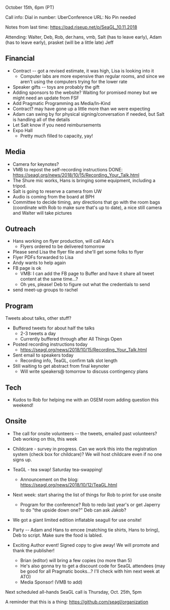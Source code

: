October 15th, 6pm (PT)

Call info:
 Dial in number: 
 UberConference URL: 
 No Pin needed

Notes from last time: https://pad.riseup.net/p/SeaGL_10.11.2018

Attending: Walter, Deb, Rob, der.hans, vmb, Salt (has to leave early), Adam (has to leave early), prasket (will be a little late) Jeff


## Financial

* Contract -- got a revised estimate, it was high, Lisa is looking into it 
    * Computer labs are more expensive than regular rooms, and since we aren't using the computers trying for the lower rate
* Speaker gifts -- toys are probably the gift
* Adding sponsors to the website? Waiting for promised money but we might need an update from FSF 
* Add Pragmatic Programming as Media/In-Kind
* Contract? may have gone up a little more than we were expecting
* Adam can swing by for physical signing/conversation if needed, but Salt is handling all of the details
* Let Salt know if you need reimbursements
* Expo Hall
    * Pretty much filled to capacity, yay!


## Media

* Camera for keynotes? 
* VMB to repost the self-recording instructions DONE: https://seagl.org/news/2018/10/15/Recording_Your_Talk.html
* The Shure mic works, Hans is bringing some equipment, including a tripod. 
* Salt is going to reserve a camera from UW 
* Audio is coming from the board at BPH 
* Committee to decide timing, any directions that go with the room bags (coordinate with Rob to make sure that's up to date), a nice still camera and Walter will take pictures 

## Outreach

* Hans working on flyer production, will call Ada's
    * Flyers ordered to be delivered tomorrow 
* Please send Lisa the flyer file and she'll get some folks to flyer
* Flyer PDFs forwarded to Lisa 
* Andy wants to help again
* FB page is ok
    * VMB: I can add the FB page to Buffer and have it share all tweet content at the same time…?
    * Oh yes, please! Deb to figure out what the credentials to send 
* send meet-up groups to rachel

## Program

Tweets about talks, other stuff?

* Buffered tweets for about half the talks
    * 2-3 tweets a day
    * Currently buffered through after All Things Open
* Posted recording instructions today
    * https://seagl.org/news/2018/10/15/Recording_Your_Talk.html
* Sent email to speakers today
    * Recording info, TeaGL, confirm talk slot length
* Still waiting to get abstract from final keynoter
    * Will write speakers@ tomorrow to discuss contingency plans

## Tech

* Kudos to Rob for helping me with an OSEM room adding question this weekend!

## Onsite

* The call for onsite volunteers -- the tweets, emailed past volunteers? Deb working on this, this week 
* Childcare - survey in progress. Can we work this into the registration system (check box for childcare)? We will host childcare even if no one signs up.
* TeaGL - tea swap! Saturday tea-swapping! 
    * Announcement on the blog: https://seagl.org/news/2018/10/12/TeaGL.html

* Next week: start sharing the list of things for Rob to print for use onsite 
    * Program for the conference? Rob to redo last year's or get Japerry to do "the upside down one?" Deb can ask Jakob? 
* We got a giant limited edition inflatable seagull for use onsite! 

* Party -- Adam and Hans to emcee (matching tie shirts, Hans to bring), Deb to script. Make sure the food is labled. 
* Exciting Author event! Signed copy to give away! We will promote and thank the publisher!
    * Brian (editor) will bring a few copies (no more than 5)
    * He's also gonna try to get a discount code for SeaGL attendees (may be good for all Pragmatic books…? I'll check with him next week at ATO)
    * Media Sponsor! (VMB to add)

Next scheduled all-hands SeaGL call is Thursday, Oct. 25th, 5pm 

A reminder that this is a thing: https://github.com/seagl/organization
